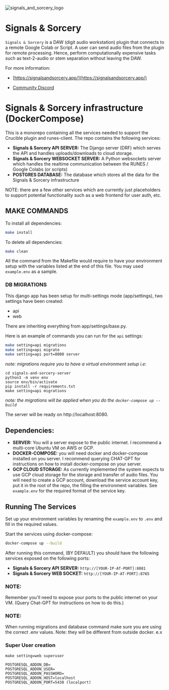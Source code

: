 ![signals_and_sorcery_logo](https://storage.googleapis.com/docs-assets/sas_logo.png)
# Signals & Sorcery

`Signals & Sorcery` is a DAW (digit audio workstation) plugin that connects to a remote Google Colab or Script.  A user can send audio files from the plugin for remote processing. Hence, perform computationally expensive tasks such as text-2-audio or stem separation without leaving the DAW. 

For more information:

- [https://signalsandsorcery.app/](https://signalsandsorcery.app/)

- [Community Discord](https://discord.gg/UcHCjfpRkV)


# Signals & Sorcery infrastructure (DockerCompose)

This is a monorepo containing all the services needed to support the Crucible plugin and runes-client.  The repo contains the following services:

* **Signals & Sorcery API SERVER:** The Django server (DRF) which serves the API and handles uploads/downloads to cloud storage.
* **Signals & Sorcery WEBSOCKET SERVER:** A Python websockets server which handles the realtime communication between the RUNES / Google Colabs (or scripts)
* **POSTGRES DATABASE:** The database which stores all the data for the Signals & Sorcery infrastructure

NOTE: there are a few other services which are currently just placeholders to support potential functionality such as a web frontend for user auth, etc.

## MAKE COMMANDS

To install all dependencies:
```bash
make install
```

To delete all dependencies:
```bash
make clean
```

All the command from the Makefile would require to have your environment setup with the variables listed at the end of this file.
You may used `example.env` as a sample.

### DB MIGRATIONS

This django app has been setup for multi-settings mode (app/settings), two settings have been created:

* api
* web

There are inheriting everything from app/settings/base.py.

Here is an example of commands you can run for the `api` settings:


```bash
make setting=api migrations
make setting=api migrate
make setting=api port=8080 server
```

*note: migrations require you to have a virtual environment setup i.e:*
```
cd signals-and-sorcery-server
python3 -m venv env
source env/bin/activate
pip install -r requirements.txt
make setting=api migrations
```
*note: the migrations will be applied when you do the `docker-compose up --build`*


The server will be ready on http://localhost:8080.


## Dependencies:

* **SERVER:** You will a server expose to the public internet.  I recommend a multi-core Ubuntu VM on AWS or GCP.
* **DOCKER-COMPOSE:** you will need docker and docker-compose installed on you server.  I recommend querying CHAT-GPT for instructions on how to install docker-compose on your server.
* **GCP CLOUD STORAGE:** As currently implemented the system expects to use GCP cloud storage for the storage and transfer of audio files.  You will need to create a GCP account, download the service account key, put it in the root of the repo, the filling the environment variables.  See `example.env` for the required format of the service key.


## Running The Services

Set up your environment variables by renaming the `example.env` to `.env` and fill in the required values.  

Start the services using docker-compose:

```bash
docker-compose up --build
````
After running this command, (BY DEFAULT) you should have the following services exposed on the following ports:

* **Signals & Sorcery API SERVER:** `http://[YOUR-IP-AT-PORT]:8081`
* **Signals & Sorcery WEB SOCKET:** `http://[YOUR-IP-AT-PORT]:8765`

### NOTE:

Remember you'll need to expose your ports to the public internet on your VM.  (Query Chat-GPT for instructions on how to do this.)

### NOTE:
When running migrations and database command make sure you are using the correct .env values.  Note: they will be different from outside docker. e.x

### Super User creation
```
make setting=web superuser
```

```
POSTGRESQL_ADDON_DB=
POSTGRESQL_ADDON_USER=
POSTGRESQL_ADDON_PASSWORD=
POSTGRESQL_ADDON_HOST=localhost
POSTGRESQL_ADDON_PORT=5438 (localport)
```



